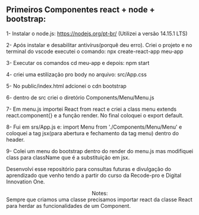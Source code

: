 ## Primeiros Componentes react + node + bootstrap:

1- Instalar o node.js: https://nodejs.org/pt-br/
(Utilizei a versão 14.15.1 LTS)

2- Após instalar e desabilitar antivírus(porquê deu erro). Criei o projeto e no terminal do vscode executei o comando:
npx create-react-app meu-app

3- Executar os comandos cd meu-app e depois: npm start

4- criei uma estilização pro body no arquivo: src/App.css

5- No public/index.html adcionei o cdn bootstrap

6- dentro de src criei o diretório Components/Menu/Menu.js

7- Em menu.js importei React from react e criei a class menu extends react.component{} e a função render. No final coloquei o export default.

8- Fui em srs/App.js e: import Menu from './Components/Menu/Menu' e coloquei a tag jsx(para abertura e fechamento da tag menu) dentro do header.

9- Colei um menu do bootstrap dentro do render do menu.js mas modifiquei class para className que é a substituição em jsx.
  


Desenvolvi esse repositório para consultas futuras e divulgação do aprendizado que venho tendo a partir do curso da Recode-pro e Digital Innovation One.
<center>Notes:</center> 
Sempre que criamos uma classe precisamos importar react da classe React para herdar as funcionalidades de um Component.



